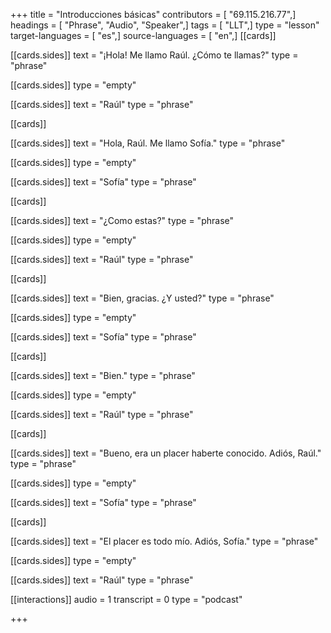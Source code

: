 +++
title = "Introducciones básicas"
contributors = [ "69.115.216.77",]
headings = [ "Phrase", "Audio", "Speaker",]
tags = [ "LLT",]
type = "lesson"
target-languages = [ "es",]
source-languages = [ "en",]
[[cards]]

[[cards.sides]]
text = "¡Hola! Me llamo Raúl. ¿Cómo te llamas?"
type = "phrase"

[[cards.sides]]
type = "empty"

[[cards.sides]]
text = "Raúl"
type = "phrase"

[[cards]]

[[cards.sides]]
text = "Hola, Raúl. Me llamo Sofía."
type = "phrase"

[[cards.sides]]
type = "empty"

[[cards.sides]]
text = "Sofía"
type = "phrase"

[[cards]]

[[cards.sides]]
text = "¿Como estas?"
type = "phrase"

[[cards.sides]]
type = "empty"

[[cards.sides]]
text = "Raúl"
type = "phrase"

[[cards]]

[[cards.sides]]
text = "Bien, gracias. ¿Y usted?"
type = "phrase"

[[cards.sides]]
type = "empty"

[[cards.sides]]
text = "Sofía"
type = "phrase"

[[cards]]

[[cards.sides]]
text = "Bien."
type = "phrase"

[[cards.sides]]
type = "empty"

[[cards.sides]]
text = "Raúl"
type = "phrase"

[[cards]]

[[cards.sides]]
text = "Bueno, era un placer haberte conocido. Adiós, Raúl."
type = "phrase"

[[cards.sides]]
type = "empty"

[[cards.sides]]
text = "Sofía"
type = "phrase"

[[cards]]

[[cards.sides]]
text = "El placer es todo mío. Adiós, Sofía."
type = "phrase"

[[cards.sides]]
type = "empty"

[[cards.sides]]
text = "Raúl"
type = "phrase"

[[interactions]]
audio = 1
transcript = 0
type = "podcast"

+++
